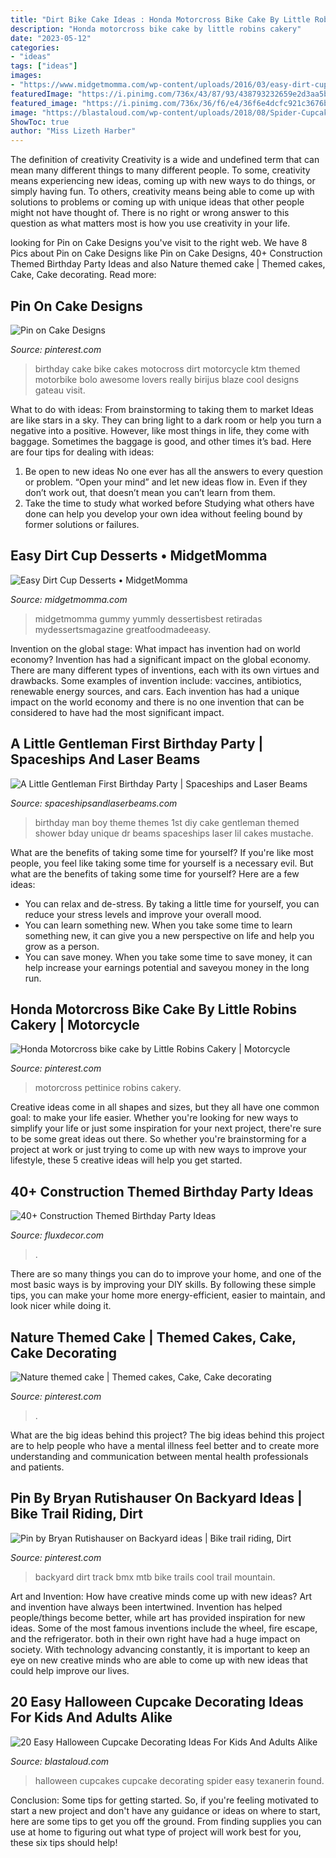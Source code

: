 ```yaml
---
title: "Dirt Bike Cake Ideas : Honda Motorcross Bike Cake By Little Robins Cakery"
description: "Honda motorcross bike cake by little robins cakery"
date: "2023-05-12"
categories:
- "ideas"
tags: ["ideas"]
images:
- "https://www.midgetmomma.com/wp-content/uploads/2016/03/easy-dirt-cup.jpg"
featuredImage: "https://i.pinimg.com/736x/43/87/93/438793232659e2d3aa5b399b3f82143b--themed-cakes-kid-stuff.jpg"
featured_image: "https://i.pinimg.com/736x/36/f6/e4/36f6e4dcfc921c3676b18cbe988e4de4--motorcycle-birthday-cakes-motorbike-cake.jpg"
image: "https://blastaloud.com/wp-content/uploads/2018/08/Spider-Cupcakes.jpg"
ShowToc: true
author: "Miss Lizeth Harber"
---
```



The definition of creativity
Creativity is a wide and undefined term that can mean many different things to many different people. To some, creativity means experiencing new ideas, coming up with new ways to do things, or simply having fun. To others, creativity means being able to come up with solutions to problems or coming up with unique ideas that other people might not have thought of. There is no right or wrong answer to this question as what matters most is how you use creativity in your life.

	

		
looking for Pin on Cake Designs you've visit to the right web. We have 8 Pics about Pin on Cake Designs like Pin on Cake Designs, 40+ Construction Themed Birthday Party Ideas and also Nature themed cake | Themed cakes, Cake, Cake decorating. Read more:
		
    
## Pin On Cake Designs

<img loading=lazy src="https://i.pinimg.com/736x/36/f6/e4/36f6e4dcfc921c3676b18cbe988e4de4--motorcycle-birthday-cakes-motorbike-cake.jpg" onerror="this.onerror=null;this.src='https://tse1.mm.bing.net/th?id=OIP.NaOD-YQawvVgTqkZg1y3NQHaJ3&amp;pid=15.1';" alt="Pin on Cake Designs">

_Source: pinterest.com_

>birthday cake bike cakes motocross dirt motorcycle ktm themed motorbike bolo awesome lovers really birijus blaze cool designs gateau visit. 

	

What to do with ideas: From brainstorming to taking them to market
Ideas are like stars in a sky. They can bring light to a dark room or help you turn a negative into a positive. However, like most things in life, they come with baggage. Sometimes the baggage is good, and other times it’s bad. Here are four tips for dealing with ideas:
1. Be open to new ideas 
No one ever has all the answers to every question or problem. “Open your mind” and let new ideas flow in. Even if they don’t work out, that doesn’t mean you can’t learn from them. 
2. Take the time to study what worked before 
Studying what others have done can help you develop your own idea without feeling bound by former solutions or failures.

    
## Easy Dirt Cup Desserts • MidgetMomma

<img loading=lazy src="https://www.midgetmomma.com/wp-content/uploads/2016/03/easy-dirt-cup.jpg" onerror="this.onerror=null;this.src='https://tse1.mm.bing.net/th?id=OIP.OMavf-JeT-xRgyhSb5XkmAHaLH&amp;pid=15.1';" alt="Easy Dirt Cup Desserts • MidgetMomma">

_Source: midgetmomma.com_

>midgetmomma gummy yummly dessertisbest retiradas mydessertsmagazine greatfoodmadeeasy. 

	

Invention on the global stage: What impact has invention had on world economy?
Invention has had a significant impact on the global economy. There are many different types of inventions, each with its own virtues and drawbacks. Some examples of invention include: vaccines, antibiotics, renewable energy sources, and cars. Each invention has had a unique impact on the world economy and there is no one invention that can be considered to have had the most significant impact.

    
## A Little Gentleman First Birthday Party | Spaceships And Laser Beams

<img loading=lazy src="http://spaceshipsandlaserbeams.com/wp-content/uploads/2015/09/little-man-birthday-party-ideas-1.jpg" onerror="this.onerror=null;this.src='https://tse4.mm.bing.net/th?id=OIP.jsQjtyjuqjsdxUVIKufbqQHaLH&amp;pid=15.1';" alt="A Little Gentleman First Birthday Party | Spaceships and Laser Beams">

_Source: spaceshipsandlaserbeams.com_

>birthday man boy theme themes 1st diy cake gentleman themed shower bday unique dr beams spaceships laser lil cakes mustache. 

	

What are the benefits of taking some time for yourself?
If you're like most people, you feel like taking some time for yourself is a necessary evil. But what are the benefits of taking some time for yourself? Here are a few ideas: 
- You can relax and de-stress. By taking a little time for yourself, you can reduce your stress levels and improve your overall mood. 
- You can learn something new. When you take some time to learn something new, it can give you a new perspective on life and help you grow as a person. 
- You can save money. When you take some time to save money, it can help increase your earnings potential and saveyou money in the long run.

    
## Honda Motorcross Bike Cake By Little Robins Cakery | Motorcycle

<img loading=lazy src="https://i.pinimg.com/736x/7a/0c/c6/7a0cc616400e5547e9ace9a399f4c0f1.jpg" onerror="this.onerror=null;this.src='https://tse3.mm.bing.net/th?id=OIP.BCzxPERFX8EHwmlR8zNlkQHaIz&amp;pid=15.1';" alt="Honda Motorcross bike cake by Little Robins Cakery | Motorcycle">

_Source: pinterest.com_

>motorcross pettinice robins cakery. 

	

Creative ideas come in all shapes and sizes, but they all have one common goal: to make your life easier. Whether you're looking for new ways to simplify your life or just some inspiration for your next project, there're sure to be some great ideas out there. So whether you're brainstorming for a project at work or just trying to come up with new ways to improve your lifestyle, these 5 creative ideas will help you get started.

    
## 40+ Construction Themed Birthday Party Ideas

<img loading=lazy src="https://fluxdecor.com/wp-content/uploads/2015/06/construction-birthday-party/25-construction-themed-birthday-party.jpg" onerror="this.onerror=null;this.src='https://tse1.mm.bing.net/th?id=OIP.ZWGq3KMhBdCd8lyDxY-5BwHaLH&amp;pid=15.1';" alt="40+ Construction Themed Birthday Party Ideas">

_Source: fluxdecor.com_

>. 

	

There are so many things you can do to improve your home, and one of the most basic ways is by improving your DIY skills. By following these simple tips, you can make your home more energy-efficient, easier to maintain, and look nicer while doing it.

    
## Nature Themed Cake | Themed Cakes, Cake, Cake Decorating

<img loading=lazy src="https://i.pinimg.com/736x/43/87/93/438793232659e2d3aa5b399b3f82143b--themed-cakes-kid-stuff.jpg" onerror="this.onerror=null;this.src='https://tse3.mm.bing.net/th?id=OIP.DtB6bRYzrLyJwzaPxSSpywHaJ3&amp;pid=15.1';" alt="Nature themed cake | Themed cakes, Cake, Cake decorating">

_Source: pinterest.com_

>. 

	

What are the big ideas behind this project?
The big ideas behind this project are to help people who have a mental illness feel better and to create more understanding and communication between mental health professionals and patients.

    
## Pin By Bryan Rutishauser On Backyard Ideas | Bike Trail Riding, Dirt

<img loading=lazy src="https://i.pinimg.com/originals/45/c3/c5/45c3c558ec1a30e6e608526a795f0c1a.jpg" onerror="this.onerror=null;this.src='https://tse4.mm.bing.net/th?id=OIP.xIjiMxxNGgkI0ZnVrjxTegHaKS&amp;pid=15.1';" alt="Pin by Bryan Rutishauser on Backyard ideas | Bike trail riding, Dirt">

_Source: pinterest.com_

>backyard dirt track bmx mtb bike trails cool trail mountain. 

	

Art and Invention: How have creative minds come up with new ideas?
Art and invention have always been intertwined. Invention has helped people/things become better, while art has provided inspiration for new ideas. Some of the most famous inventions include the wheel, fire escape, and the refrigerator. both in their own right have had a huge impact on society. With technology advancing constantly, it is important to keep an eye on new creative minds who are able to come up with new ideas that could help improve our lives.

    
## 20 Easy Halloween Cupcake Decorating Ideas For Kids And Adults Alike

<img loading=lazy src="https://blastaloud.com/wp-content/uploads/2018/08/Spider-Cupcakes.jpg" onerror="this.onerror=null;this.src='https://tse2.mm.bing.net/th?id=OIP.hubbelTA-rno77_7bhH2XAHaLH&amp;pid=15.1';" alt="20 Easy Halloween Cupcake Decorating Ideas For Kids And Adults Alike">

_Source: blastaloud.com_

>halloween cupcakes cupcake decorating spider easy texanerin found. 

	

Conclusion: Some tips for getting started.
So, if you're feeling motivated to start a new project and don't have any guidance or ideas on where to start, here are some tips to get you off the ground. From finding supplies you can use at home to figuring out what type of project will work best for you, these six tips should help!

